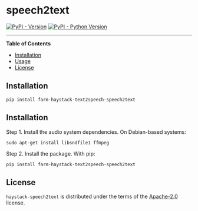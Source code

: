# speech2text

[![PyPI - Version](https://img.shields.io/pypi/v/farm-haystack-speech2text.svg)](https://pypi.org/project/farm-haystack-speech2text)
[![PyPI - Python Version](https://img.shields.io/pypi/pyversions/farm-haystack-speech2text.svg)](https://pypi.org/project/farm-haystack-speech2text)

---

**Table of Contents**

- [Installation](#installation)
- [Usage](#usage)
- [License](#license)

## Installation

```console
pip install farm-haystack-text2speech-speech2text
```

## Installation

Step 1. Install the audio system dependencies. On Debian-based systems:

```console
sudo apt-get install libsndfile1 ffmpeg
```

Step 2. Install the package. With pip:

```console
pip install farm-haystack-text2speech-speech2text
```

## License

`haystack-speech2text` is distributed under the terms of the [Apache-2.0](https://spdx.org/licenses/Apache-2.0.html) license.
